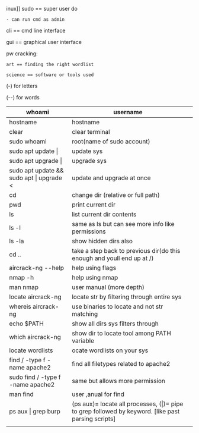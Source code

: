 inux]]
sudo == super user do

	- can run cmd as admin

cli == cmd line interface

gui == graphical user interface

pw cracking:

	art == finding the right wordlist
	
	science == software or tools used

(-) for letters

(--) for words

| whoami                                                                              | username                                                                                            |     |
| ----------------------------------------------------------------------------------- | --------------------------------------------------------------------------------------------------- | --- |
| hostname                                                                            | hostname                                                                                            |     |
| clear                                                                               | clear terminal                                                                                      |     |
| sudo whoami                                                                         | root(name of sudo account)                                                                          |     |
| sudo apt update                          \|                                         | update sys                                                                                          |     |
| sudo apt upgrade                        \|                                          | upgrade sys                                                                                         |     |
| sudo apt update && sudo apt    \|    upgrade                                      < | update and upgrade at once                                                                          |     |
| cd                                                                                  | change dir (relative or full path)                                                                  |     |
| pwd                                                                                 | print current dir                                                                                   |     |
| ls                                                                                  | list current dir contents                                                                           |     |
| ls -l                                                                               | same as ls but can see more info like permissions                                                   |     |
| ls -la                                                                              | show hidden dirs also                                                                               |     |
| cd ..                                                                               | take a step back to previous dir(do this enough and youll end up at /)                              |     |
| aircrack-ng --help                                                                  | help using flags                                                                                    |     |
| nmap -h                                                                             | help using nmap                                                                                     |     |
| man nmap                                                                            | user manual (more depth)                                                                            |     |
| locate aircrack-ng                                                                  | locate str by filtering through entire sys                                                          |     |
| whereis aircrack-ng                                                                 | use binaries to locate and not str matching                                                         |     |
| echo $PATH                                                                          | show all dirs sys filters through                                                                   |     |
| which aircrack-ng                                                                   | show dir to locate tool among PATH variable                                                         |     |
| locate wordlists                                                                    | ocate wordlists on your  sys                                                                        |     |
| find / -type f -name apache2                                                        | find all filetypes related to apache2                                                               |     |
| sudo find / -type f -name apache2                                                   | same but allows more permission                                                                     |     |
| man find                                                                            | user ,anual for find                                                                                |     |
| ps aux \| grep burp                                                                 | (ps aux)= locate all processes, (\|)= pipe to grep followed by keyword. [like past parsing scripts] |     |
|                                                                                     |                                                                                                     |     |

